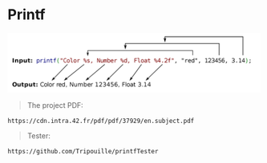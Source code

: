 # Printf
![image](image/printf.png)
> The project PDF:
```
https://cdn.intra.42.fr/pdf/pdf/37929/en.subject.pdf
```
> Tester:
```
https://github.com/Tripouille/printfTester
```
